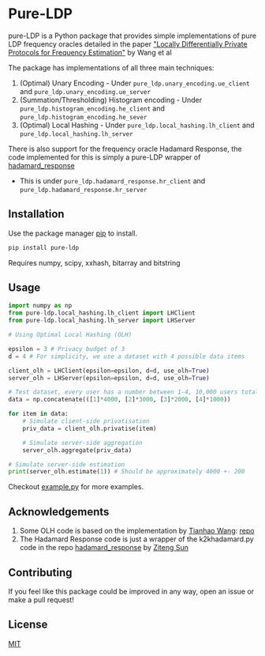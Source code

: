 # Pure-LDP

pure-LDP is a Python package that provides simple implementations of pure LDP frequency oracles detailed in the paper 
["Locally Differentially Private Protocols for Frequency Estimation"](https://www.usenix.org/conference/usenixsecurity17/technical-sessions/presentation/wang-tianhao) by Wang et al


The package has implementations of all three main techniques:
1. (Optimal) Unary Encoding - Under ```pure_ldp.unary_encoding.ue_client``` and ```pure_ldp.unary_encoding.ue_server``` 
2. (Summation/Thresholding) Histogram encoding - Under ```pure_ldp.histogram_encoding.he_client``` and ```pure_ldp.histogram_encoding.he_sever``` 
3. (Optimal) Local Hashing - Under ```pure_ldp.local_hashing.lh_client``` and ```pure_ldp.local_hashing.lh_server``` 

There is also support for the frequency oracle Hadamard Response, the code implemented for this is simply a pure-LDP wrapper of [hadamard_response](https://github.com/zitengsun/hadamard_response)
* This is under ```pure_ldp.hadamard_response.hr_client``` and ```pure_ldp.hadamard_response.hr_server```
## Installation

Use the package manager [pip](https://pip.pypa.io/en/stable/) to install.

```bash
pip install pure-ldp
```

Requires numpy, scipy, xxhash, bitarray and bitstring

## Usage

```python
import numpy as np
from pure-ldp.local_hashing.lh_client import LHClient
from pure-ldp.local_hashing.lh_server import LHServer

# Using Optimal Local Hashing (OLH)

epsilon = 3 # Privacy budget of 3
d = 4 # For simplicity, we use a dataset with 4 possible data items

client_olh = LHClient(epsilon=epsilon, d=d, use_olh=True)
server_olh = LHServer(epsilon=epsilon, d=d, use_olh=True)

# Test dataset, every user has a number between 1-4, 10,000 users total
data = np.concatenate(([1]*4000, [2]*3000, [3]*2000, [4]*1000))

for item in data:
    # Simulate client-side privatisation
    priv_data = client_olh.privatise(item)

    # Simulate server-side aggregation
    server_olh.aggregate(priv_data)

# Simulate server-side estimation
print(server_olh.estimate(1)) # Should be approximately 4000 +- 200

```

Checkout [example.py](https://github.com/Samuel-Maddock/pure-LDP/blob/master/example.py) for more examples.

## Acknowledgements

1. Some OLH code is based on the implementation by [Tianhao Wang](https://github.com/vvv214): [repo](https://github.com/vvv214/LDP_Protocols/blob/master/olh.py)
2. The Hadamard Response code is just a wrapper of the k2khadamard.py code in the repo [hadamard_response](https://github.com/zitengsun/hadamard_response) by [Ziteng Sun](https://github.com/zitengsun)

## Contributing
If you feel like this package could be improved in any way, open an issue or make a pull request!


## License
[MIT](https://choosealicense.com/licenses/mit/)
